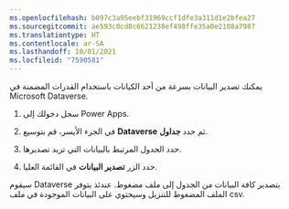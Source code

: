 ```yaml
---
ms.openlocfilehash: b097c3a95eebf31969ccf1dfe3a311d1e2bfea27
ms.sourcegitcommit: ae593c0cd8c6621238ef498ffe35a0e2108a7987
ms.translationtype: HT
ms.contentlocale: ar-SA
ms.lasthandoff: 10/01/2021
ms.locfileid: "7590581"
---
```

يمكنك تصدير البيانات بسرعة من أحد الكيانات باستخدام القدرات المضمنة في Microsoft Dataverse. 

1.  سجل دخولك إلى Power Apps.

1.  في الجزء الأيسر، قم بتوسيع **Dataverse** ثم حدد **جداول**.

1.  حدد الجدول المرتبط بالبيانات التي تريد تصديرها.

1.  حدد الزر **تصدير البيانات** في القائمة العليا.

سيقوم Dataverse بتصدير كافة البيانات من الجدول إلى ملف مضغوط. عندئذ يتوفر الملف المضغوط للتنزيل وسيحتوي على البيانات الموجودة في ملف csv.

